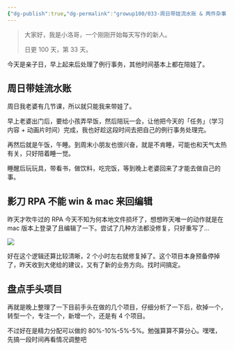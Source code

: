 ```yaml
---
{"dg-publish":true,"dg-permalink":"growup100/033-周日带娃流水账 & 两件杂事","permalink":"/growup100/033-周日带娃流水账 & 两件杂事/","tags":["小洛哥成长笔记"],"noteIcon":"1","created":"2024-05-19","updated":"2024-05-19"}
---
```



> 大家好，我是小洛哥，一个刚刚开始每天写作的新人。
> 
> 日更 100 天，第 33 天。

今天是亲子日，早上起来后处理了例行事务，其他时间基本上都在陪娃了。

## 周日带娃流水账
周日我老婆有几节课，所以就只能我来带娃了。

早上老婆出门后，要给小孩弄早饭，然后陪玩一会，让他把今天的「任务」（学习内容 + 动画片时间）完成，我也好趁这段时间去把自己的例行事务处理完。

再然后就是午饭，午睡。到周末小朋友也很兴奋，就是不肯睡，可能也和天气太热有关，只好陪着睡一觉。

睡醒后玩玩具，带看书，做饮料，吃完饭，等到晚上老婆回来了才能去做自己的事。

## 影刀 RPA 不能 win & mac 来回编辑
昨天才吹牛过的 RPA 今天不知为何本地文件损坏了，想想昨天唯一的动作就是在 mac 版本上登录了且编辑了一下。尝试了几种方法都没修复，只好重写了...

![](http://img.xlg.life/images%2F2024%2F05%2F19%2F20240519113307-44e9414d3cbbde7b02a48a65447ff75e.png)

好在这个逻辑还算比较清晰，2 个小时左右就修复掉了。这个项目本身预备停掉了，昨天收到大佬给的建议，又有了新的业务方向。找时间搞定。

## 盘点手头项目

再就是晚上整理了一下目前手头在做的几个项目，仔细分析了一下后，砍掉一个，转型一个，专注一个，新增一个，还是有 4 个项目。

不过好在是精力分配可以做的 80%-10%-5%-5%。勉强算算不算分心。嘿嘿，先搞一段时间再看情况调整吧